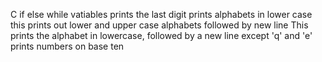 C if else while vatiables
prints the last digit
prints alphabets in lower case
this prints out lower and upper case alphabets followed by new line
This prints the alphabet in lowercase, followed by a new line except 'q' and 'e'
prints numbers on base ten
